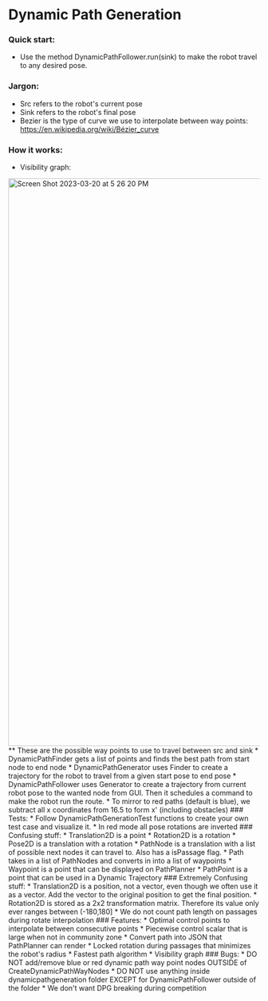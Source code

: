 # Dynamic Path Generation

### Quick start:
* Use the method DynamicPathFollower.run(sink) to make the robot travel to any desired pose.

### Jargon:
* Src refers to the robot's current pose
* Sink refers to the robot's final pose
* Bezier is the type of curve we use to interpolate between way points: https://en.wikipedia.org/wiki/Bézier_curve

### How it works:
* Visibility graph:
<img width="1137" alt="Screen Shot 2023-03-20 at 5 26 20 PM" src="https://user-images.githubusercontent.com/72239682/226493704-668a83c7-6823-4f55-9748-c0a251e3bd3e.png">
** These are the possible way points to use to travel between src and sink
* DynamicPathFinder gets a list of points and finds the best path from start node to end node
* DynamicPathGenerator uses Finder to create a trajectory for the robot to travel from a given start pose to end pose
* DynamicPathFollower uses Generator to create a trajectory from current robot pose to the wanted node from GUI. Then it schedules a command to make the robot run the route.
* To mirror to red paths (default is blue), we subtract all x coordinates from 16.5 to form x' (including obstacles)
### Tests:
* Follow DynamicPathGenerationTest functions to create your own test case and visualize it.
* In red mode all pose rotations are inverted
### Confusing stuff:
* Translation2D is a point
* Rotation2D is a rotation
* Pose2D is a translation with a rotation
* PathNode is a translation with a list of possible next nodes it can travel to. Also has a isPassage flag.
* Path takes in a list of PathNodes and converts in into a list of waypoints
* Waypoint is a point that can be displayed on PathPlanner
* PathPoint is a point that can be used in a Dynamic Trajectory
### Extremely Confusing stuff:
* Translation2D is a position, not a vector, even though we often use it as a vector. Add the vector to the original position to get the final position.
* Rotation2D is stored as a 2x2 transformation matrix. Therefore its value only ever ranges between (-180,180]
* We do not count path length on passages during rotate interpolation
### Features:
* Optimal control points to interpolate between consecutive points
* Piecewise control scalar that is large when not in community zone
* Convert path into JSON that PathPlanner can render
* Locked rotation during passages that minimizes the robot's radius
* Fastest path algorithm
* Visibility graph
### Bugs:
* DO NOT add/remove blue or red dynamic path way point nodes OUTSIDE of CreateDynamicPathWayNodes
* DO NOT use anything inside dynamicpathgeneration folder EXCEPT for DynamicPathFollower outside of the folder
* We don't want DPG breaking during competition

